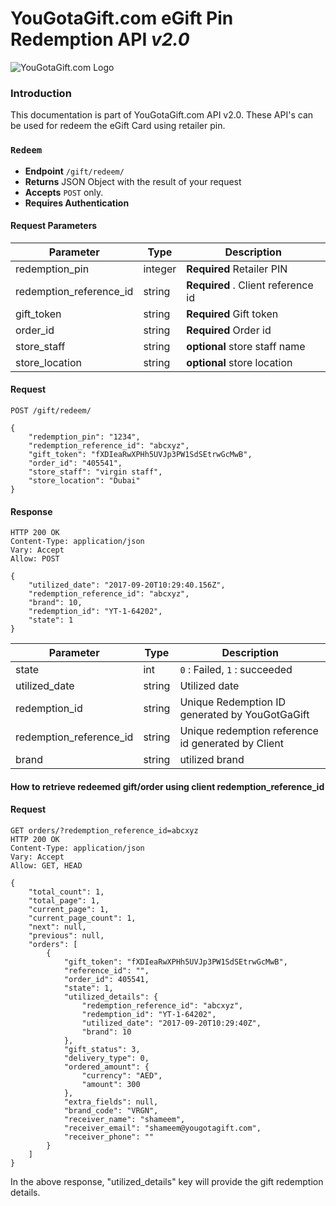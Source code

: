 # YouGotaGift.com eGift Pin Redemption API _v2.0_

![YouGotaGift.com Logo](https://cdn.yougotagift.com/static/img/yougotagift.png)


### Introduction

This documentation is part of YouGotaGift.com API v2.0. These API's can be used for redeem the eGift Card using retailer pin.

### `Redeem`
- **Endpoint** `/gift/redeem/`
- **Returns** JSON Object with the result of your request
- **Accepts** `POST` only.
- **Requires Authentication**

#### Request Parameters
| Parameter    | Type | Description   |
| ------------ | ---- | ------------- |
| redemption_pin | integer | **Required** Retailer PIN |
| redemption_reference_id | string | **Required**  . Client reference id |
| gift_token | string | **Required**  Gift token 
| order_id | string | **Required**  Order id |
| store_staff | string | **optional**  store staff name|
| store_location | string | **optional**  store location|

#### Request

    POST /gift/redeem/

    {
        "redemption_pin": "1234",
        "redemption_reference_id": "abcxyz",
        "gift_token": "fXDIeaRwXPHh5UVJp3PW1SdSEtrwGcMwB",
        "order_id": "405541",
        "store_staff": "virgin staff",
        "store_location": "Dubai"
    }


#### Response     
    HTTP 200 OK
    Content-Type: application/json
    Vary: Accept
    Allow: POST

    {
        "utilized_date": "2017-09-20T10:29:40.156Z",
        "redemption_reference_id": "abcxyz",
        "brand": 10,
        "redemption_id": "YT-1-64202",
        "state": 1
    }
        
| Parameter    | Type | Description   |
| ------------ | ---- | ------------- |
| state | int | `0` : Failed, `1` : succeeded |
| utilized_date | string | Utilized date  |
| redemption_id | string | Unique Redemption ID generated by YouGotGaGift |
| redemption_reference_id | string | Unique redemption reference id generated by Client |
| brand | string | utilized brand |

#### How to retrieve redeemed gift/order using client redemption_reference_id


#### Request

    GET orders/?redemption_reference_id=abcxyz
    HTTP 200 OK
    Content-Type: application/json
    Vary: Accept
    Allow: GET, HEAD

    {
        "total_count": 1,
        "total_page": 1,
        "current_page": 1,
        "current_page_count": 1,
        "next": null,
        "previous": null,
        "orders": [
            {
                "gift_token": "fXDIeaRwXPHh5UVJp3PW1SdSEtrwGcMwB",
                "reference_id": "",
                "order_id": 405541,
                "state": 1,
                "utilized_details": {
                    "redemption_reference_id": "abcxyz",
                    "redemption_id": "YT-1-64202",
                    "utilized_date": "2017-09-20T10:29:40Z",
                    "brand": 10
                },
                "gift_status": 3,
                "delivery_type": 0,
                "ordered_amount": {
                    "currency": "AED",
                    "amount": 300
                },
                "extra_fields": null,
                "brand_code": "VRGN",
                "receiver_name": "shameem",
                "receiver_email": "shameem@yougotagift.com",
                "receiver_phone": ""
            }
        ]
    }

In the above response, "utilized_details" key will provide the gift redemption details.

       
